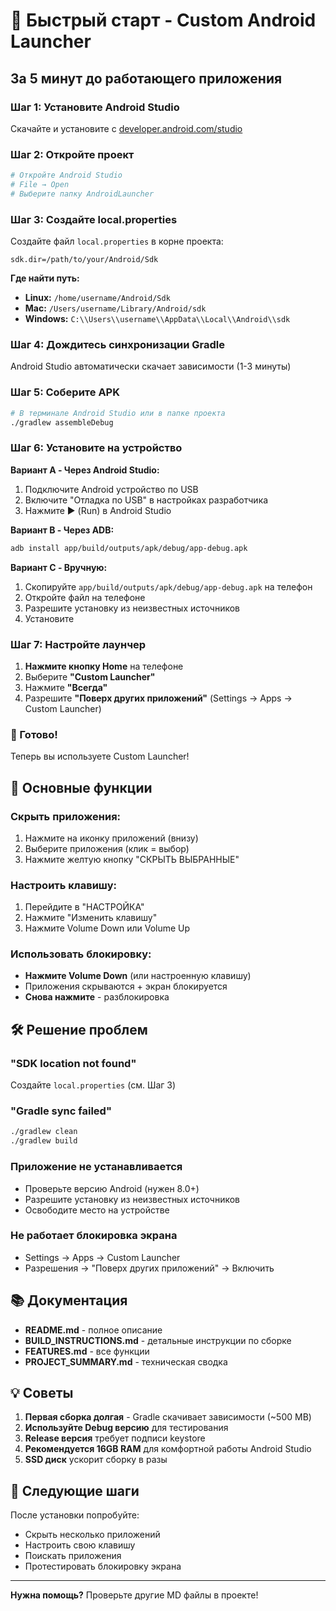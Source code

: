 # 🚀 Быстрый старт - Custom Android Launcher

## За 5 минут до работающего приложения

### Шаг 1: Установите Android Studio
Скачайте и установите с [developer.android.com/studio](https://developer.android.com/studio)

### Шаг 2: Откройте проект
```bash
# Откройте Android Studio
# File → Open
# Выберите папку AndroidLauncher
```

### Шаг 3: Создайте local.properties
Создайте файл `local.properties` в корне проекта:
```properties
sdk.dir=/path/to/your/Android/Sdk
```

**Где найти путь:**
- **Linux:** `/home/username/Android/Sdk`
- **Mac:** `/Users/username/Library/Android/sdk`
- **Windows:** `C:\\Users\\username\\AppData\\Local\\Android\\sdk`

### Шаг 4: Дождитесь синхронизации Gradle
Android Studio автоматически скачает зависимости (1-3 минуты)

### Шаг 5: Соберите APK
```bash
# В терминале Android Studio или в папке проекта
./gradlew assembleDebug
```

### Шаг 6: Установите на устройство

**Вариант A - Через Android Studio:**
1. Подключите Android устройство по USB
2. Включите "Отладка по USB" в настройках разработчика
3. Нажмите ▶️ (Run) в Android Studio

**Вариант B - Через ADB:**
```bash
adb install app/build/outputs/apk/debug/app-debug.apk
```

**Вариант C - Вручную:**
1. Скопируйте `app/build/outputs/apk/debug/app-debug.apk` на телефон
2. Откройте файл на телефоне
3. Разрешите установку из неизвестных источников
4. Установите

### Шаг 7: Настройте лаунчер

1. **Нажмите кнопку Home** на телефоне
2. Выберите **"Custom Launcher"**
3. Нажмите **"Всегда"**
4. Разрешите **"Поверх других приложений"** (Settings → Apps → Custom Launcher)

### 🎉 Готово!

Теперь вы используете Custom Launcher!

## 📱 Основные функции

### Скрыть приложения:
1. Нажмите на иконку приложений (внизу)
2. Выберите приложения (клик = выбор)
3. Нажмите желтую кнопку "СКРЫТЬ ВЫБРАННЫЕ"

### Настроить клавишу:
1. Перейдите в "НАСТРОЙКА"
2. Нажмите "Изменить клавишу"
3. Нажмите Volume Down или Volume Up

### Использовать блокировку:
- **Нажмите Volume Down** (или настроенную клавишу)
- Приложения скрываются + экран блокируется
- **Снова нажмите** - разблокировка

## 🛠️ Решение проблем

### "SDK location not found"
Создайте `local.properties` (см. Шаг 3)

### "Gradle sync failed"
```bash
./gradlew clean
./gradlew build
```

### Приложение не устанавливается
- Проверьте версию Android (нужен 8.0+)
- Разрешите установку из неизвестных источников
- Освободите место на устройстве

### Не работает блокировка экрана
- Settings → Apps → Custom Launcher
- Разрешения → "Поверх других приложений" → Включить

## 📚 Документация

- **README.md** - полное описание
- **BUILD_INSTRUCTIONS.md** - детальные инструкции по сборке
- **FEATURES.md** - все функции
- **PROJECT_SUMMARY.md** - техническая сводка

## 💡 Советы

1. **Первая сборка долгая** - Gradle скачивает зависимости (~500 MB)
2. **Используйте Debug версию** для тестирования
3. **Release версия** требует подписи keystore
4. **Рекомендуется 16GB RAM** для комфортной работы Android Studio
5. **SSD диск** ускорит сборку в разы

## 🎯 Следующие шаги

После установки попробуйте:
- Скрыть несколько приложений
- Настроить свою клавишу
- Поискать приложения
- Протестировать блокировку экрана

---

**Нужна помощь?** Проверьте другие MD файлы в проекте!
